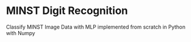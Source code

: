 # MINST Digit Recognition
 
 Classify MINST Image Data with MLP implemented from scratch in Python
with Numpy